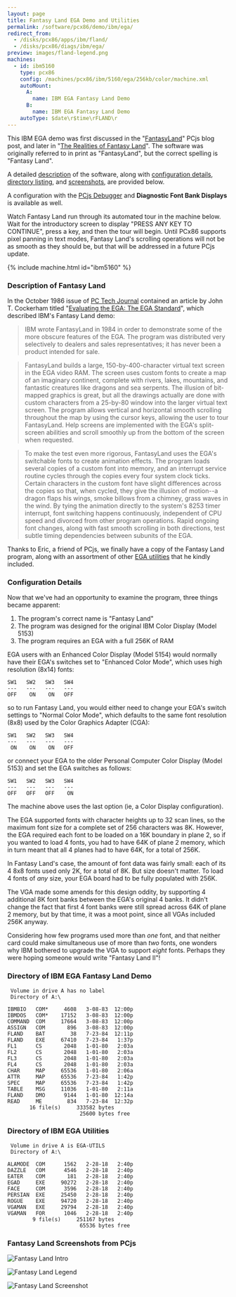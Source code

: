 ```yaml
---
layout: page
title: Fantasy Land EGA Demo and Utilities
permalink: /software/pcx86/demo/ibm/ega/
redirect_from:
  - /disks/pcx86/apps/ibm/fland/
  - /disks/pcx86/diags/ibm/ega/
preview: images/fland-legend.png
machines:
  - id: ibm5160
    type: pcx86
    config: /machines/pcx86/ibm/5160/ega/256kb/color/machine.xml
    autoMount:
      A:
        name: IBM EGA Fantasy Land Demo
      B:
        name: IBM EGA Fantasy Land Demo
    autoType: $date\r$time\rFLAND\r
---
```


This IBM EGA demo was first discussed in the "[FantasyLand](/blog/2017/07/03/)" PCjs blog post, and later in 
"[The Realities of Fantasy Land](/blog/2018/04/23/)".  The software was originally referred to in print as
"FantasyLand", but the correct spelling is "Fantasy Land".

A detailed [description](#description-of-fantasy-land) of the software, along with
[configuration details](#configuration-details), [directory listing](#directory-of-ibm-ega-fantasy-land-demo),
and [screenshots](#fantasy-land-screenshots-from-pcjs), are provided below.

A configuration with the [PCjs Debugger](debugger/) and **Diagnostic Font Bank Displays** is available as well.

Watch Fantasy Land run through its automated tour in the machine below.  Wait for the introductory screen to
display "PRESS ANY KEY TO CONTINUE", press a key, and then the tour will begin.
Until PCx86 supports pixel panning in text modes, Fantasy Land's scrolling operations will not be as smooth as they
should be, but that will be addressed in a future PCjs update.

{% include machine.html id="ibm5160" %}

### Description of Fantasy Land

In the October 1986 issue of
[PC Tech Journal](/documents/magazines/pctj/) contained an article by John T. Cockerham titled
"[Evaluating the EGA: The EGA Standard](/documents/magazines/pctj/#pctj-1986-10)", which described IBM's Fantasy Land demo:

> IBM wrote FantasyLand in 1984 in order to demonstrate some of the more obscure features of the EGA.
The program was distributed very selectively to dealers and sales representatives; it has never been a product
intended for sale.

> FantasyLand builds a large, 150-by-400-character virtual text screen in the EGA video RAM. The screen uses custom
fonts to create a map of an imaginary continent, complete with rivers, lakes, mountains, and fantastic creatures
like dragons and sea serpents. The illusion of bit-mapped graphics is great, but all the drawings actually are done
with custom characters from a 25-by-80 window into the larger virtual text screen. The program allows vertical and
horizontal smooth scrolling throughout the map by using the cursor keys, allowing the user to tour FantasyLand. Help
screens are implemented with the EGA's split-screen abilities and scroll smoothly up from the bottom of the screen when
requested.

> To make the test even more rigorous, FantasyLand uses the EGA's switchable fonts to create animation effects.
The program loads several copies of a custom font into memory, and an interrupt service routine cycles through the
copies every four system clock ticks. Certain characters in the custom font have slight differences across the copies
so that, when cycled, they give the illusion of motion--a dragon flaps his wings, smoke billows from a chimney, grass
waves in the wind. By tying the animation directly to the system's 8253 timer interrupt, font switching happens
continuously, independent of CPU speed and divorced from other program operations. Rapid ongoing font changes, along
with fast smooth scrolling in both directions, test subtle timing dependencies between subunits of the EGA.

Thanks to Eric, a friend of PCjs, we finally have a copy of the Fantasy Land program, along with an assortment of other
[EGA utilities](#directory-of-ibm-ega-utilities) that he kindly included.

### Configuration Details

Now that we've had an opportunity to examine the program, three things became apparent:

1. The program's correct name is "Fantasy Land"
2. The program was designed for the original IBM Color Display (Model 5153)
3. The program requires an EGA with a full 256K of RAM



EGA users with an Enhanced Color Display (Model 5154) would normally have their EGA's switches set to "Enhanced Color
Mode", which uses high resolution (8x14) fonts:

    SW1   SW2   SW3   SW4
    ---   ---   ---   ---
    OFF    ON    ON   OFF

so to run Fantasy Land, you would either need to change your EGA's switch settings to "Normal Color Mode", which defaults
to the same font resolution (8x8) used by the Color Graphics Adapter (CGA):

    SW1   SW2   SW3   SW4
    ---   ---   ---   ---
     ON    ON    ON   OFF

or connect your EGA to the older Personal Computer Color Display (Model 5153) and set the EGA switches as follows:

    SW1   SW2   SW3   SW4
    ---   ---   ---   ---
    OFF   OFF   OFF    ON

The machine above uses the last option (ie, a Color Display configuration).

The EGA supported fonts with character heights up to 32 scan lines, so the maximum font size for a complete set of
256 characters was 8K.  However, the EGA required each font to be loaded on a 16K boundary in plane 2, so if
you wanted to load 4 fonts, you had to have 64K of plane 2 memory, which in turn meant that all 4 planes had
to have 64K, for a total of 256K.

In Fantasy Land's case, the amount of font data was fairly small: each of its 4 8x8 fonts used only 2K, for a
total of 8K.  But size doesn't matter.  To load 4 fonts of *any* size, your EGA board had to be fully populated with
256K.

The VGA made some amends for this design oddity, by supporting 4 additional 8K font banks between the EGA's original
4 banks.  It didn't change the fact that first 4 font banks were still spread across 64K of plane 2 memory, but by
that time, it was a moot point, since all VGAs included 256K anyway.

Considering how few programs used more than *one* font, and that neither card could make simultaneous use of more than
*two* fonts, one wonders why IBM bothered to upgrade the VGA to support *eight* fonts.  Perhaps they were hoping someone
would write "Fantasy Land II"!

### Directory of IBM EGA Fantasy Land Demo

     Volume in drive A has no label
     Directory of A:\

    IBMBIO   COM*     4608   3-08-83  12:00p
    IBMDOS   COM*    17152   3-08-83  12:00p
    COMMAND  COM     17664   3-08-83  12:00p
    ASSIGN   COM       896   3-08-83  12:00p
    FLAND    BAT        38   7-23-84  12:11p
    FLAND    EXE     67410   7-23-84   1:37p
    FL1      CS       2048   1-01-80   2:03a
    FL2      CS       2048   1-01-80   2:03a
    FL3      CS       2048   1-01-80   2:03a
    FL4      CS       2048   1-01-80   2:03a
    CHAR     MAP     65536   1-01-80   2:06a
    ATTR     MAP     65536   7-23-84   1:42p
    SPEC     MAP     65536   7-23-84   1:42p
    TABLE    MSG     11036   1-01-80   2:11a
    FLAND    DMO      9144   1-01-80  12:14a
    READ     ME        834   7-23-84  12:32p
           16 file(s)     333582 bytes
                           25600 bytes free

### Directory of IBM EGA Utilities

     Volume in drive A is EGA-UTILS
     Directory of A:\

    ALAMODE  COM      1562   2-28-18   2:40p
    DAZZLE   COM      4546   2-28-18   2:40p
    EATER    COM       181   2-28-18   2:40p
    EGAD     EXE     90272   2-28-18   2:40p
    FACE     COM      3596   2-28-18   2:40p
    PERSIAN  EXE     25450   2-28-18   2:40p
    ROGUE    EXE     94720   2-28-18   2:40p
    VGAMAN   EXE     29794   2-28-18   2:40p
    VGAMAN   FOR      1046   2-28-18   2:40p
            9 file(s)     251167 bytes
                           65536 bytes free

### Fantasy Land Screenshots from PCjs

![Fantasy Land Intro](images/fland-intro.png)

![Fantasy Land Legend](images/fland-legend.png)

![Fantasy Land Screenshot](images/screenshot.png)
